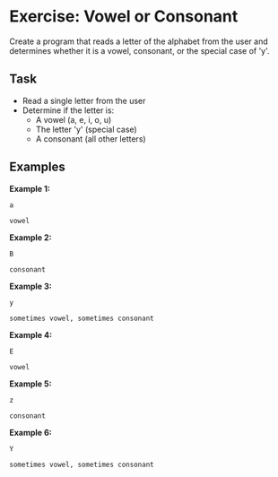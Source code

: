 # Exercise: Vowel or Consonant

Create a program that reads a letter of the alphabet from the user and determines whether it is a vowel, consonant, or the special case of 'y'.

## Task
- Read a single letter from the user
- Determine if the letter is:
  - A vowel (a, e, i, o, u)
  - The letter 'y' (special case)
  - A consonant (all other letters)

## Examples
**Example 1:**
```
a
```
```
vowel
```

**Example 2:**
```
B
```
```
consonant
```

**Example 3:**
```
y
```
```
sometimes vowel, sometimes consonant
```

**Example 4:**
```
E
```
```
vowel
```

**Example 5:**
```
z
```
```
consonant
```

**Example 6:**
```
Y
```
```
sometimes vowel, sometimes consonant
```

